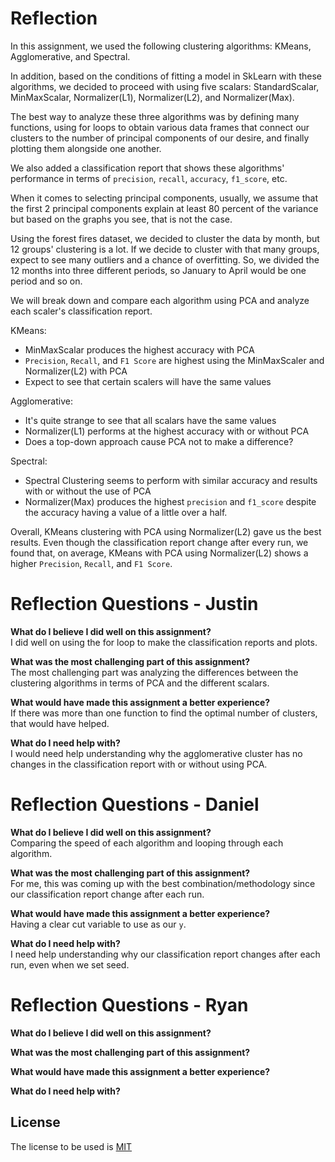 # Reflection

In this assignment, we used the following clustering algorithms: KMeans, Agglomerative, and Spectral. 

In addition, based on the conditions of fitting a model in SkLearn with these algorithms, we decided to proceed with using five scalars: StandardScalar, MinMaxScalar, Normalizer(L1), Normalizer(L2), and Normalizer(Max).

The best way to analyze these three algorithms was by defining many functions, using for loops to obtain various data frames that connect our clusters to the number of principal components of our desire, and finally plotting them alongside one another. 

We also added a classification report that shows these algorithms' performance in terms of `precision`, `recall`, `accuracy`, `f1_score`, etc.

When it comes to selecting principal components, usually, we assume that the first 2 principal components explain at least 80 percent of the variance but based on the graphs you see, that is not the case. 

Using the forest fires dataset, we decided to cluster the data by month, but 12 groups' clustering is a lot. If we decide to cluster with that many groups, expect to see many outliers and a chance of overfitting. So, we divided the 12 months into three different periods, so January to April would be one period and so on. 

We will break down and compare each algorithm using PCA and analyze each scaler's classification report.

KMeans:

- MinMaxScalar produces the highest accuracy with PCA
- `Precision`, `Recall`, and `F1 Score` are highest using the MinMaxScaler and Normalizer(L2) with PCA
- Expect to see that certain scalers will have the same values

Agglomerative:

- It's quite strange to see that all scalars have the same values
- Normalizer(L1) performs at the highest accuracy with or without PCA
- Does a top-down approach cause PCA not to make a difference?

Spectral:

- Spectral Clustering seems to perform with similar accuracy and results with or without the use of PCA
- Normalizer(Max) produces the highest `precision` and `f1_score` despite the accuracy having a value of a little over a half.
  
  
Overall, KMeans clustering with PCA using Normalizer(L2) gave us the best results. Even though the classification report change after every run, we found that, on average, KMeans with PCA using Normalizer(L2) shows a higher `Precision`, `Recall`, and `F1 Score`.


# Reflection Questions - Justin
**What do I believe I did well on this assignment?**  
I did well on using the for loop to make the classification reports and plots.

**What was the most challenging part of this assignment?**  
The most challenging part was analyzing the differences between the clustering algorithms in terms of PCA and the different scalars.

**What would have made this assignment a better experience?**  
If there was more than one function to find the optimal number of clusters, that would have helped.

**What do I need help with?**  
I would need help understanding why the agglomerative cluster has no changes in the classification report with or without using PCA.


# Reflection Questions - Daniel
**What do I believe I did well on this assignment?**   
Comparing the speed of each algorithm and looping through each algorithm.

**What was the most challenging part of this assignment?**  
For me, this was coming up with the best combination/methodology since our classification report change after each run. 

**What would have made this assignment a better experience?**  
Having a clear cut variable to use as our `y`. 

**What do I need help with?**   
I need help understanding why our classification report changes after each run, even when we set seed.  
  

# Reflection Questions - Ryan
**What do I believe I did well on this assignment?**  

**What was the most challenging part of this assignment?**  

**What would have made this assignment a better experience?**  

**What do I need help with?**  


## License

The license to be used is [MIT](https://choosealicense.com/licenses/mit/)
